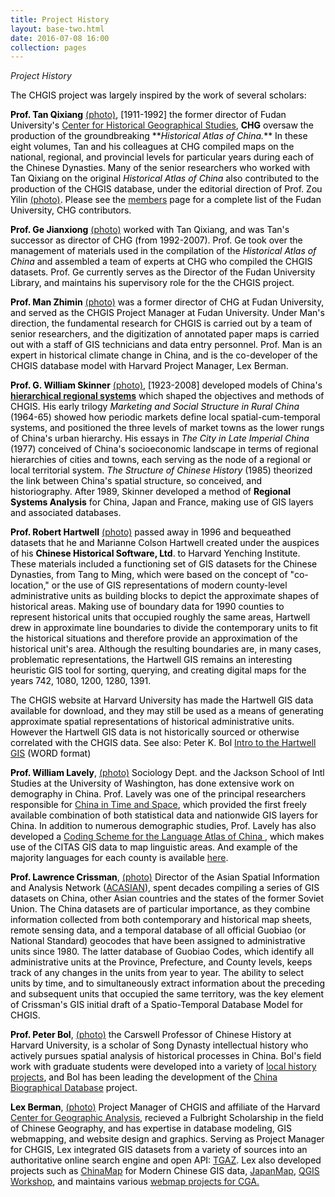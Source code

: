 ```yaml
---
title: Project History
layout: base-two.html
date: 2016-07-08 16:00
collection: pages
---
```


<div class="chunk">
<i>Project History</i><p>
<font color="black">
The CHGIS project was largely inspired by the work of several scholars:  
<p>

<p><b>Prof. Tan Qixiang</b> <a href="#" class="hover-link" data-hover-image="../../assets/graf/tan_photo.jpg"> (photo)</a>, [1911-1992] the former director of Fudan University's <a href="http://yugong.fudan.edu.cn/" target="_blank"> Center for Historical Geographical Studies</a>, <b>CHG</b> oversaw the production of the groundbreaking **<i>Historical Atlas of China.</i>**  In these eight volumes, Tan and his colleagues at CHG compiled maps on the national, regional, and provincial levels for particular years during each of the Chinese Dynasties.   Many of the senior researchers who worked with Tan Qixiang on the original <i>Historical Atlas of China</i> also contributed to the production of the CHGIS database, under the editorial direction of Prof. Zou Yilin <a href="#" class="hover-link" data-hover-image="../../assets/graf/zou_yilin.jpg">(photo)</a>.  Please see the <a href="../../members">members</a> page for a complete list of the Fudan University, CHG contributors.

<p><b> Prof. Ge Jianxiong</b> <a href="#" class="hover-link" data-hover-image="../../assets/graf/gjx.jpg">(photo)</a> worked with Tan Qixiang, and was Tan's successor as director of CHG (from 1992-2007).  Prof. Ge took over the management of materials used in the compilation of the <i>Historical Atlas of China</i> and assembled a team of experts at CHG who compiled the  CHGIS datasets.  Prof. Ge currently serves as the Director of the Fudan University Library, and maintains his supervisory role for the the CHGIS project.
<p>

<p><b> Prof. Man Zhimin</b> <a href="#" class="hover-link" data-hover-image="../../assets/graf/mzm.jpg">(photo)</a> was a former director of CHG at Fudan University, and served as the CHGIS Project Manager at Fudan University.  Under Man's direction, the fundamental research for CHGIS is carried out by a team of senior researchers, and the digitization of annotated paper maps is carried out with a staff of GIS technicians and data entry personnel.  Prof. Man is an expert in historical climate change in China, and is the co-developer of the CHGIS database model with Harvard Project Manager, Lex Berman.
<p>

<b>Prof. G. William Skinner</b> <a href="#" class="hover-link" data-hover-image="../../assets/graf/skinner.jpg">(photo)</a>, [1923-2008] developed models of China's  **<a href="../../skinner"> hierarchical regional systems</a>**  which shaped the objectives and methods of CHGIS.  His early trilogy <i>Marketing and Social Structure in Rural China</i> (1964-65) showed how periodic markets define local spatial-cum-temporal systems, and positioned the three levels of market towns as the lower rungs of China's urban hierarchy.  His essays in <i>The City in Late Imperial China</i> (1977) conceived of China's socioeconomic landscape in terms of regional hierarchies of cities and towns, each serving as the node of a regional or local territorial system.  <i>The Structure of Chinese History</i> (1985) theorized the link between China's spatial structure, so conceived, and historiography.  After 1989, Skinner developed a method of **Regional Systems Analysis** for China, Japan and France, making use of GIS layers and associated databases.  <p>

<b>Prof. Robert Hartwell</b> <a href="#" class="hover-link" data-hover-image="../../assets/graf/hartwell_md.jpg">(photo)</a> passed away in 1996 and bequeathed datasets that he and Marianne Colson Hartwell created under the auspices of his **Chinese Historical Software, Ltd**. to Harvard Yenching Institute. These materials included a functioning set of GIS datasets for the Chinese Dynasties, from Tang to Ming, which were based on the concept of "co-location," or the use of GIS representations of modern county-level administrative units as building blocks to depict the approximate shapes of historical areas. Making use of boundary data for 1990 counties to represent historical units that occupied roughly the same areas, Hartwell drew in approximate line boundaries to divide the contemporary units to fit the historical situations and therefore provide an approximation of the historical unit's area. Although the resulting boundaries are, in many cases, problematic representations, the Hartwell GIS remains an interesting heuristic GIS tool for sorting, querying, and creating digital maps for the years 742, 1080, 1200, 1280, 1391.

<p>
The CHGIS website at Harvard University has made the Hartwell GIS data available for download, and they may still be used as a means of generating approximate spatial representations of historical administrative units.  However the Hartwell GIS data is not historically sourced or otherwise correlated with the CHGIS data.  See also:  Peter K. Bol <a href="../../work/docs/papers/Bol_Hartwell_GIS.doc">Intro to the Hartwell GIS</a> (WORD format)

<p>
<b>Prof. William Lavely</b>, <a href="#" class="hover-link" data-hover-image="../../assets/graf/lavely.gif">(photo)</a>  Sociology Dept. and the Jackson School of Intl Studies at the University of Washington, has done extensive work on demography in China.  Prof. Lavely was one of the principal researchers responsible for <a href="http://sedac.ciesin.org/data/collection/cddc/sets/browse"  target="_blank">China in Time and Space</a>, which provided the first freely available combination of both statistical data and nationwide GIS layers for China.  In addition to numerous demographic studies, Prof. Lavely has also developed a <a href="http://hdl.handle.net/1902.1/19004" target="_blank">Coding Scheme for the Language Atlas of China </a>, which makes use of the CITAS GIS data to map linguistic areas.  And example of the majority languages for each county is available <a href="https://worldmap.harvard.edu/maps/chinamap/U6r" target="_blank">here</a>.
<p>
<b>Prof. Lawrence Crissman</b>, <a href="#" class="hover-link" data-hover-image="../../assets/graf/larry.gif">(photo)</a>  Director of the Asian Spatial Information and Analysis Network (<a href="http://acasian.com"  target="_blank">ACASIAN</a>), spent decades compiling a series of GIS datasets on China, other Asian countries and the states of the former Soviet Union.  The China datasets are of particular importance, as they combine information collected from both contemporary and historical map sheets, remote sensing data, and a temporal database of all official Guobiao (or National Standard) geocodes that have been assigned to administrative units since 1980.  The latter database of Guobiao Codes, which identify all administrative units at the Province, Prefecture, and County levels, keeps track of any changes in the units from year to year.   The ability to select units by time, and to simultaneously extract information about the preceding and subsequent units that occupied the same territory, was the key element of Crissman's GIS initial draft of a Spatio-Temporal Database Model for CHGIS.   
<p>

<b>Prof. Peter Bol</b>, <a href="#" class="hover-link" data-hover-image="../../assets/graf/bol.jpg"> (photo)</a> the Carswell Professor of Chinese History at Harvard University, is a scholar of Song Dynasty intellectual history who actively pursues spatial analysis of historical processes in China.  Bol's field work with graduate students were developed into a variety of <a href="http://sites.fas.harvard.edu/~chnlocal/" target="_blank">local history projects</a>, and Bol has been leading the development of the <a href="http://projects.iq.harvard.edu/cbdb" target="_blank">China Biographical Database</a> project.
<p>
<p>
<b>Lex Berman</b>, <a href="#" class="hover-link" data-hover-image="../../assets/graf/lex_2006.jpg"> (photo)</a>  Project Manager of CHGIS and affiliate of the Harvard <a href="http://gis.harvard.edu">Center for Geographic Analysis</a>, recieved a Fulbright Scholarship in the field of Chinese Geography, and has expertise in database modeling, GIS webmapping, and website design and graphics.  Serving as Project Manager for CHGIS, Lex integrated GIS datasets from a variety of sources into an authoritative online search engine and open API: <a href="http://maps.cga.harvard.edu/tgaz/" target="_blank">TGAZ</a>.  Lex also developed projects such as <a href="https://worldmap.harvard.edu/chinamap/" target="_blank">ChinaMap</a> for Modern Chinese GIS data, <a href="http://worldmap.harvard.edu/japanmap/" target="_blank">JapanMap</a>, <a href="http://maps.cga.harvard.edu/qgis/" target="_blank">QGIS Workshop</a>, and maintains various <a href="http://maps.cga.harvard.edu" target="_blank">webmap projects for CGA.  
</div>
